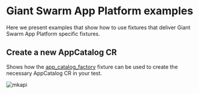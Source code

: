 # Giant Swarm App Platform examples

Here we present examples that show how to use fixtures that deliver
Giant Swarm App Platform specific fixtures.

## Create a new AppCatalog CR

Shows how the [app_catalog_factory](pytest_helm_charts.fixtures.app_catalog_factory) fixture can be used
to create the necessary AppCatalog CR in your test.

![mkapi](examples.test_giantswarm_app_platform.test_app_catalog_factory_fixture)

